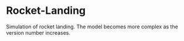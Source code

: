 # Rocket-Landing
Simulation of rocket landing. The model becomes more complex as the version number increases.
